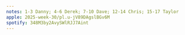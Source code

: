 ```yaml
---
notes: 1-3 Danny; 4-6 Derek; 7-10 Dave; 12-14 Chris; 15-17 Taylor
apple: 2025-week-30/pl.u-jV89DAgslBGv6M
spotify: 348M3by2AvySWlRJJ7Aint
---
```

